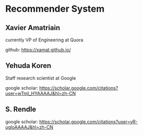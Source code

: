 
# Recommender System

## Xavier Amatriain

currently VP of Engineering at Quora

github: https://xamat.github.io/

## Yehuda Koren

Staff research scientist at Google

google scholar: https://scholar.google.com/citations?user=wTmI_HYAAAAJ&hl=zh-CN

## S. Rendle

google scholar: https://scholar.google.com/citations?user=yR-ugIoAAAAJ&hl=zh-CN
